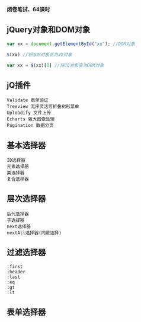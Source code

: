 **闭卷笔试、64课时**

## jQuery对象和DOM对象
```javascript
var xx = document.getElementById("xx"); //DOM对象

$(xx) //将DOM对象变为JQ对象

var xx = $(xx)[0] //将JQ对象变为DOM对象

```

## jQ插件
```
Validate 表单验证
Treeview 无序灵活可折叠树形菜单
Uploadify 文件上传
Echarts 强大图像处理
Pagination 数据分页
```

## 基本选择器
```
ID选择器
元素选择器
类选择器
复合选择器
```

## 层次选择器
```
后代选择器
子选择器
next选择器
nextAll选择器(同辈选择)
```

## 过滤选择器
```
:first
:header
:last
:eq
:gt
:lt
```

## 表单选择器
